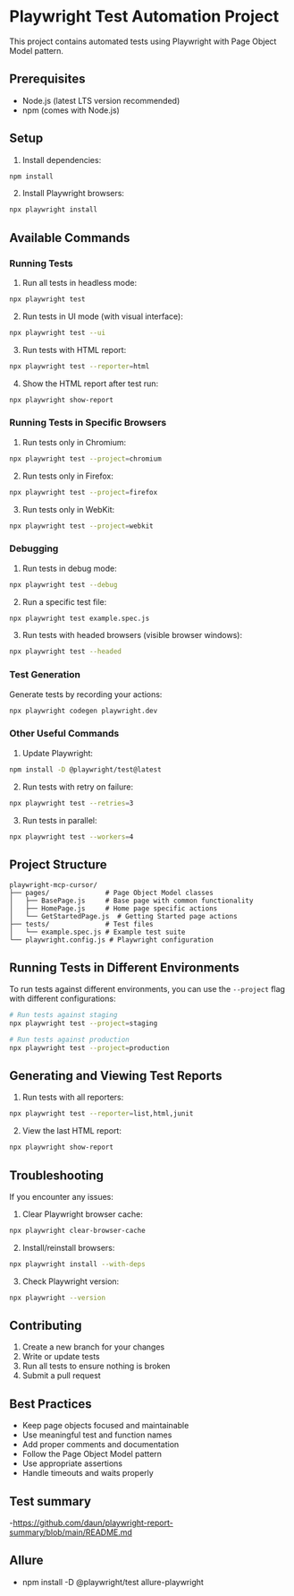 # Playwright Test Automation Project

This project contains automated tests using Playwright with Page Object Model pattern.

## Prerequisites

- Node.js (latest LTS version recommended)
- npm (comes with Node.js)

## Setup

1. Install dependencies:
```bash
npm install
```

2. Install Playwright browsers:
```bash
npx playwright install
```

## Available Commands

### Running Tests

1. Run all tests in headless mode:
```bash
npx playwright test
```

2. Run tests in UI mode (with visual interface):
```bash
npx playwright test --ui
```

3. Run tests with HTML report:
```bash
npx playwright test --reporter=html
```

4. Show the HTML report after test run:
```bash
npx playwright show-report
```

### Running Tests in Specific Browsers

1. Run tests only in Chromium:
```bash
npx playwright test --project=chromium
```

2. Run tests only in Firefox:
```bash
npx playwright test --project=firefox
```

3. Run tests only in WebKit:
```bash
npx playwright test --project=webkit
```

### Debugging

1. Run tests in debug mode:
```bash
npx playwright test --debug
```

2. Run a specific test file:
```bash
npx playwright test example.spec.js
```

3. Run tests with headed browsers (visible browser windows):
```bash
npx playwright test --headed
```

### Test Generation

Generate tests by recording your actions:
```bash
npx playwright codegen playwright.dev
```

### Other Useful Commands

1. Update Playwright:
```bash
npm install -D @playwright/test@latest
```

2. Run tests with retry on failure:
```bash
npx playwright test --retries=3
```

3. Run tests in parallel:
```bash
npx playwright test --workers=4
```

## Project Structure

```
playwright-mcp-cursor/
├── pages/              # Page Object Model classes
│   ├── BasePage.js     # Base page with common functionality
│   ├── HomePage.js     # Home page specific actions
│   └── GetStartedPage.js  # Getting Started page actions
├── tests/              # Test files
│   └── example.spec.js # Example test suite
└── playwright.config.js # Playwright configuration
```

## Running Tests in Different Environments

To run tests against different environments, you can use the `--project` flag with different configurations:

```bash
# Run tests against staging
npx playwright test --project=staging

# Run tests against production
npx playwright test --project=production
```

## Generating and Viewing Test Reports

1. Run tests with all reporters:
```bash
npx playwright test --reporter=list,html,junit
```

2. View the last HTML report:
```bash
npx playwright show-report
```

## Troubleshooting

If you encounter any issues:

1. Clear Playwright browser cache:
```bash
npx playwright clear-browser-cache
```

2. Install/reinstall browsers:
```bash
npx playwright install --with-deps
```

3. Check Playwright version:
```bash
npx playwright --version
```

## Contributing

1. Create a new branch for your changes
2. Write or update tests
3. Run all tests to ensure nothing is broken
4. Submit a pull request

## Best Practices

- Keep page objects focused and maintainable
- Use meaningful test and function names
- Add proper comments and documentation
- Follow the Page Object Model pattern
- Use appropriate assertions
- Handle timeouts and waits properly

## Test summary

-https://github.com/daun/playwright-report-summary/blob/main/README.md

## Allure 
-  npm install -D @playwright/test allure-playwright